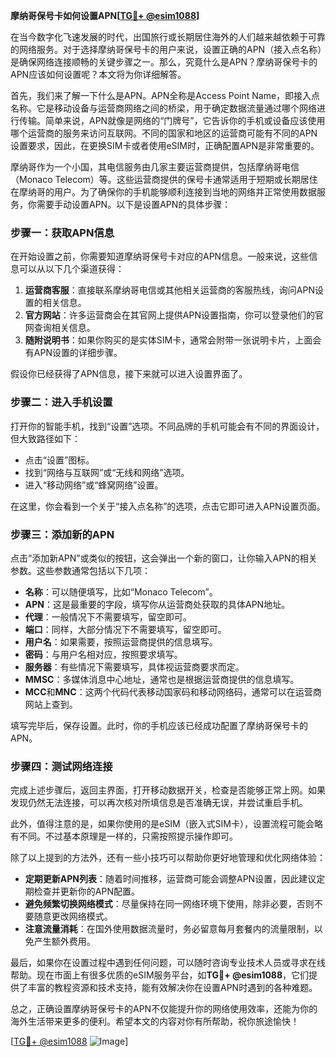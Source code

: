 **摩纳哥保号卡如何设置APN[[TG💪+ @esim1088](https://t.me/s/esim1088)]**

在当今数字化飞速发展的时代，出国旅行或长期居住海外的人们越来越依赖于可靠的网络服务。对于选择摩纳哥保号卡的用户来说，设置正确的APN（接入点名称）是确保网络连接顺畅的关键步骤之一。那么，究竟什么是APN？摩纳哥保号卡的APN应该如何设置呢？本文将为你详细解答。

首先，我们来了解一下什么是APN。APN全称是Access Point Name，即接入点名称。它是移动设备与运营商网络之间的桥梁，用于确定数据流量通过哪个网络进行传输。简单来说，APN就像是网络的“门牌号”，它告诉你的手机或设备应该使用哪个运营商的服务来访问互联网。不同的国家和地区的运营商可能有不同的APN设置要求，因此，在更换SIM卡或者使用eSIM时，正确配置APN是非常重要的。

摩纳哥作为一个小国，其电信服务由几家主要运营商提供，包括摩纳哥电信（Monaco Telecom）等。这些运营商提供的保号卡通常适用于短期或长期居住在摩纳哥的用户。为了确保你的手机能够顺利连接到当地的网络并正常使用数据服务，你需要手动设置APN。以下是设置APN的具体步骤：

### 步骤一：获取APN信息

在开始设置之前，你需要知道摩纳哥保号卡对应的APN信息。一般来说，这些信息可以从以下几个渠道获得：
1. **运营商客服**：直接联系摩纳哥电信或其他相关运营商的客服热线，询问APN设置的相关信息。
2. **官方网站**：许多运营商会在其官网上提供APN设置指南，你可以登录他们的官网查询相关信息。
3. **随附说明书**：如果你购买的是实体SIM卡，通常会附带一张说明卡片，上面会有APN设置的详细步骤。

假设你已经获得了APN信息，接下来就可以进入设置界面了。

### 步骤二：进入手机设置

打开你的智能手机，找到“设置”选项。不同品牌的手机可能会有不同的界面设计，但大致路径如下：
- 点击“设置”图标。
- 找到“网络与互联网”或“无线和网络”选项。
- 进入“移动网络”或“蜂窝网络”设置。

在这里，你会看到一个关于“接入点名称”的选项，点击它即可进入APN设置页面。

### 步骤三：添加新的APN

点击“添加新APN”或类似的按钮，这会弹出一个新的窗口，让你输入APN的相关参数。这些参数通常包括以下几项：
- **名称**：可以随便填写，比如“Monaco Telecom”。
- **APN**：这是最重要的字段，填写你从运营商处获取的具体APN地址。
- **代理**：一般情况下不需要填写，留空即可。
- **端口**：同样，大部分情况下不需要填写，留空即可。
- **用户名**：如果需要，按照运营商提供的信息填写。
- **密码**：与用户名相对应，按照要求填写。
- **服务器**：有些情况下需要填写，具体视运营商要求而定。
- **MMSC**：多媒体消息中心地址，通常也是根据运营商提供的信息填写。
- **MCC**和**MNC**：这两个代码代表移动国家码和移动网络码，通常可以在运营商网站上查到。

填写完毕后，保存设置。此时，你的手机应该已经成功配置了摩纳哥保号卡的APN。

### 步骤四：测试网络连接

完成上述步骤后，返回主界面，打开移动数据开关，检查是否能够正常上网。如果发现仍然无法连接，可以再次核对所填信息是否准确无误，并尝试重启手机。

此外，值得注意的是，如果你使用的是eSIM（嵌入式SIM卡），设置流程可能会略有不同。不过基本原理是一样的，只需按照提示操作即可。

除了以上提到的方法外，还有一些小技巧可以帮助你更好地管理和优化网络体验：
- **定期更新APN列表**：随着时间推移，运营商可能会调整APN设置，因此建议定期检查并更新你的APN配置。
- **避免频繁切换网络模式**：尽量保持在同一网络环境下使用，除非必要，否则不要随意更改网络模式。
- **注意流量消耗**：在国外使用数据流量时，务必留意每月套餐内的流量限制，以免产生额外费用。

最后，如果你在设置过程中遇到任何问题，可以随时咨询专业技术人员或寻求在线帮助。现在市面上有很多优质的eSIM服务平台，如**TG💪+ @esim1088**，它们提供了丰富的教程资源和技术支持，能有效解决你在设置APN时遇到的各种难题。

总之，正确设置摩纳哥保号卡的APN不仅能提升你的网络使用效率，还能为你的海外生活带来更多的便利。希望本文的内容对你有所帮助，祝你旅途愉快！

[[TG💪+ @esim1088](https://t.me/s/esim1088) ![Image](https://i.postimg.cc/4NQfJmqS/Snipaste-2025-05-13-00-14-12.png)]